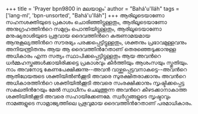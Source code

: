 +++
title = 'Prayer bpn9800 in മലയാളം'
author = "Bahá'u'lláh"
tags = ['lang-ml', 'bpn-unsorted', "Bahá'u'lláh"]
+++
ആരിലൂടെയാണോ സഹനശക്തിയുടെ പ്രകാശം ചൊരിഞ്ഞിട്ടുള്ളതും, ആരിലൂടെയാണോ അനുഗ്രഹത്തിന്‍റെ സമുദ്രം പൊന്തിയിട്ടുള്ളതും, ആരിലൂടെയാണോ മനുഷ്യരാശിയുടെ പ്രഭുവായ ദൈവത്തിന്‍റെ കരുണാമയമായ ആനുകൂല്യത്തിന്‍റെ സൗരഭ്യം പരക്കപ്പെട്ടിട്ടുള്ളതും, ശക്തനും പ്രഭാവമുള്ളവനും അനിയന്ത്രിതനും ആയ ആ ദൈവത്തിന്‍റേതാണ് തെരഞ്ഞെടുക്കാനുള്ള അധികാരം എന്ന സത്യം സ്ഥാപിക്കപ്പെട്ടിട്ടുള്ളതും ആയ അവന്‍റെ ധര്‍മ്മഹസ്തങ്ങള്‍ക്കായിരിക്കട്ടെ പ്രകാശവും കീര്‍ത്തിയും ആശംസയും സ്തുതിയും. നാം അവനോടു കേണപേക്ഷിക്കുന്നു--അവന്‍ വാഴ്ത്തപ്പെട്ടവനാകട്ടെ--അവന്‍റെ ആതിഥേയരുടെ ശക്തിയില്‍ണ്‍ക്കൂടി അവരെ സുരക്ഷിതരാക്കാനും അവന്‍റെ അധികാരത്തിന്‍റെ ശക്തിയില്‍ക്കൂടി അവരെ സംരക്ഷിക്കാനും സൃഷ്ടിക്കപ്പെട്ട സകലതിന്‍റേയും മേല്‍ സ്വാധീനം ചെലുത്തുന്ന അവന്‍റെ കീഴടക്കാനാകാത്ത ശക്തിയില്‍ക്കൂടി അവരെ സഹായിക്കേണമേ. സ്വര്‍ഗ്ഗങ്ങളുടെ സൃഷ്ടാവും നാമങ്ങളുടെ സാമ്രാജ്യത്തിലെ പ്രഭുവുമായ ദൈവത്തിന്‍റേതാണ് പരമാധികാരം.
